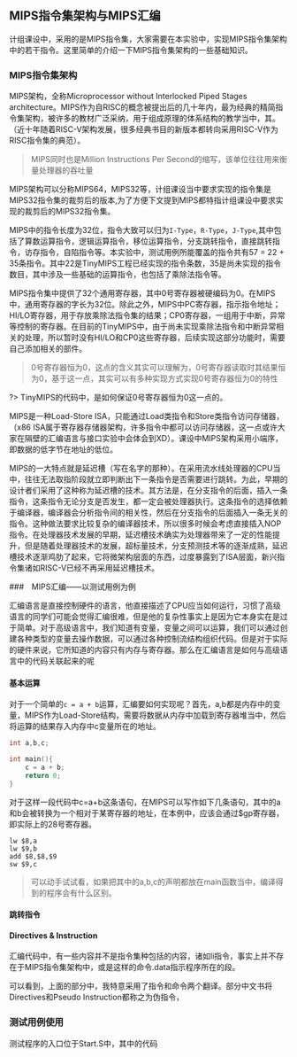 ## MIPS指令集架构与MIPS汇编

计组课设中，采用的是MIPS指令集，大家需要在本实验中，实现MIPS指令集架构中的若干指令。这里简单的介绍一下MIPS指令集架构的一些基础知识。

### MIPS指令集架构

MIPS架构，全称Microprocessor without Interlocked Piped Stages architecture。MIPS作为自RISC的概念被提出后的几十年内，最为经典的精简指令集架构，被许多的教材广泛采纳，用于组成原理的体系结构的教学当中，其。（近十年随着RISC-V架构发展，很多经典书目的新版本都转向采用RISC-V作为RISC指令集的典范）。
> MIPS同时也是Million Instructions Per Second的缩写，该单位往往用来衡量处理器的吞吐量

MIPS架构可以分称MIPS64，MIPS32等，计组课设当中要求实现的指令集是MIPS32指令集的裁剪后的版本,为了方便下文提到MIPS都特指计组课设中要求实现的裁剪后的MIPS32指令集。

MIPS中的指令长度为32位，指令大致可以归为`I-Type`，`R-Type`，`J-Type`,其中包括了算数运算指令，逻辑运算指令，移位运算指令，分支跳转指令，直接跳转指令，访存指令，自陷指令等。本实验中，测试用例所能覆盖的指令共有57 = 22 + 35条指令。其中22是TinyMIPS工程已经实现的指令条数，35是尚未实现的指令数目，其中涉及一些基础的运算指令，也包括了乘除法指令等。

MIPS指令集中提供了32个通用寄存器，其中0号寄存器被硬编码为0。在MIPS中，通用寄存器的字长为32位。除此之外，MIPS中PC寄存器，指示指令地址；HI/LO寄存器，用于存放乘除法指令集的结果；CP0寄存器，一组用于中断，异常等控制的寄存器。在目前的TinyMIPS中，由于尚未实现乘除法指令和中断异常相关的处理，所以暂时没有HI/LO和CP0这些寄存器，后续实现这部分功能时，需要自己添加相关的部件。

> 0号寄存器恒为0，这点的含义其实可以理解为，0号寄存器读取时其结果恒为0，基于这一点，其实可以有多种实现方式实现0号寄存器恒为0的特性

?> TinyMIPS的代码中，是如何保证0号寄存器恒为0这一点的。

MIPS是一种Load-Store ISA，只能通过Load类指令和Store类指令访问存储器，（x86 ISA属于寄存器存储器架构，许多指令中都可以访问存储器，这一点或许大家在隔壁的汇编语言与接口实验中会体会到XD）。课设中MIPS架构采用小端序，即数据的低字节在地址的低位。

MIPS的一大特点就是延迟槽（写在名字的那种）。在采用流水线处理器的CPU当中，往往无法取指阶段就立即判断出下一条指令是否需要进行跳转。为此，早期的设计者们采用了这种称为延迟槽的技术。其方法是，在分支指令的后面，插入一条指令，这条指令无论分支是否发生，都一定会被处理器执行。这条指令的选择依赖于编译器，编译器会分析指令间的相关性，然后在分支指令的后面插入一条无关的指令。这种做法要求比较复杂的编译器技术，所以很多时候会考虑直接插入NOP指令。在处理器技术发展的早期，延迟槽技术确实为处理器带来了一定的性能提升，但是随着处理器技术的发展，超标量技术，分支预测技术等的逐渐成熟，延迟槽技术逐渐鸡肋了起来，它将微架构层面的东西，过度暴露到了ISA层面，新兴指令集诸如RISC-V已经不再采用延迟槽技术。

###　MIPS汇编——以测试用例为例

汇编语言是直接控制硬件的语言，他直接描述了CPU应当如何运行，习惯了高级语言的同学们可能会觉得汇编很难，但是他的复杂性事实上是因为它本身实在是过于简单。对于高级语言中，我们知道有变量，变量之间可以运算，我们可以通过创建各种类型的变量去操作数据，可以通过各种控制流结构组织代码。但是对于实际的硬件来说，它所知道的内容只有内存与寄存器。那么在汇编语言是如何与高级语言中的代码关联起来的呢


#### 基本运算

对于一个简单的`c = a + b`运算，汇编要如何实现呢？首先，a,b都是内存中的变量，MIPS作为Load-Store结构，需要将数据从内存中加载到寄存器堆当中，然后将运算的结果存入内存中c变量所在的地址。

```cpp
int a,b,c;

int main(){
	c = a + b;
	return 0;
}
```
对于这样一段代码中c=a+b这条语句，在MIPS可以写作如下几条语句，其中的a和b会被转换为一个相对于某寄存器的地址，在本例中，应该会通过$gp寄存器，即实际上的28号寄存器。
```assmebly
lw $8,a
lw $9,b
add $8,$8,$9
sw $9,c
```


> 可以动手试试看，如果把其中的a,b,c的声明都放在main函数当中，编译得到的程序会有什么区别。

#### 跳转指令





####  Directives & Instruction

汇编代码中，有一些内容并不是指令集种包括的内容，诸如li指令，事实上并不存在于MIPS指令集架构中，或是这样的命令.data指示程序所在的段。

可以看到，上面的部分中，我特意采用了指令和命令两个翻译。部分中文书将Directives和Pseudo Instruction都称之为伪指令，

### 测试用例使用

测试程序的入口位于Start.S中，其中的代码
